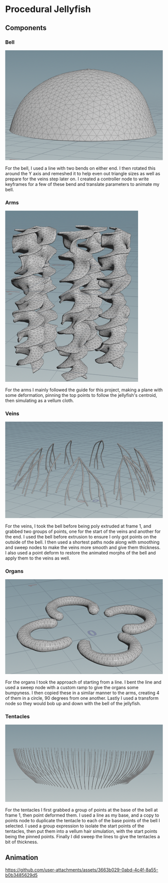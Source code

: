 # Procedural Jellyfish

## Components

### Bell
![](Images/Bell.png)

For the bell, I used a line with two bends on either end. I then rotated this around the Y axis
and remeshed it to help even out triangle sizes as well as prepare for the veins step later on.
I created a controller node to write keyframes for a few of these bend and translate parameters to
animate my bell.

### Arms
![](Images/Arms.png)

For the arms I mainly followed the guide for this project, making a plane with some deformation,
pinning the top points to follow the jellyfish's centroid, then simulating as a vellum cloth.

### Veins
![](Images/Veins.png)

For the veins, I took the bell before being poly extruded at frame 1, and grabbed two groups of points,
one for the start of the veins and another for the end. I used the bell before extrusion to ensure I only got points on the outside of the bell. I then used a shortest paths node along with smoothing and sweep nodes to make the veins more smooth and give them thickness. I also used a point deform to restore the animated morphs of the bell and apply them to the veins as well.

### Organs
![](Images/Organs.png)

For the organs I took the approach of starting from a line. I bent the line and used a sweep node with a custom ramp to give the organs some bumpyness. I then copied these in a similar manner to the arms, creating 4 of them in a circle, 90 degrees from one another. Lastly I used a transform node so they would bob up and down with the bell of the jellyfish.

### Tentacles
![](Images/Tentacles.png)

For the tentacles I first grabbed a group of points at the base of the bell at frame 1, then point deformed them. I used a line as my base, and a copy to points node to duplicate the tentacle to each of the base points of the bell I selected. I used a group expression to isolate the start points of the tentacles, then put them into a vellum hair simulation, with the start points being the pinned points. Finally I did sweep the lines to give the tentacles a bit of thickness.

## Animation

https://github.com/user-attachments/assets/3663b029-0abd-4c4f-8a55-b0b3485629d5


